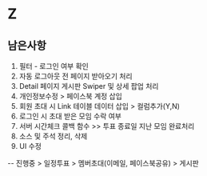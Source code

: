 # Z
## 남은사항

1. 필터 - 로그인 여부 확인
2. 자동 로그아웃 전 페이지 받아오기 처리
3. Detail 페이지 게시판 Swiper 및 상세 팝업 처리
4. 개인정보수정 > 페이스북 계정 삽입
5. 회원 초대 시 Link 테이블 데이터 삽입 > 컬럼추가(Y,N) 
6. 로그인 시 초대 받은 모임 수락 여부
7. 서버 시간체크 콜백 함수 >> 투표 종료일 지난 모임 완료처리
8. 소스 및 주석 정리, 삭제
9. UI 수정


-- 진행중 > 일정투표
          > 멤버초대(이메일, 페이스북공유)
          > 게시판